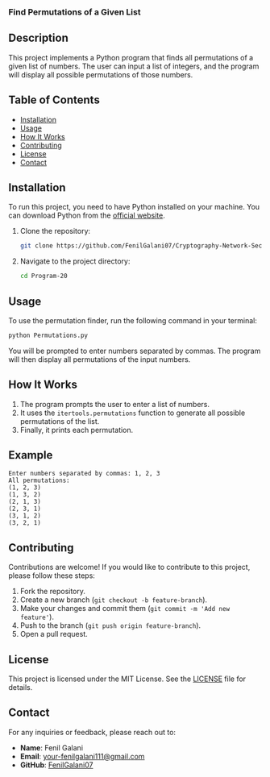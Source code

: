 ### Find Permutations of a Given List

## Description

This project implements a Python program that finds all permutations of a given list of numbers. The user can input a list of integers, and the program will display all possible permutations of those numbers.

## Table of Contents

- [Installation](#installation)
- [Usage](#usage)
- [How It Works](#how-it-works)
- [Contributing](#contributing)
- [License](#license)
- [Contact](#contact)

## Installation

To run this project, you need to have Python installed on your machine. You can download Python from the [official website](https://www.python.org/downloads/).

1. Clone the repository:

   ```bash
   git clone https://github.com/FenilGalani07/Cryptography-Network-Security.git
   ```

2. Navigate to the project directory:

   ```bash
   cd Program-20
   ```

## Usage

To use the permutation finder, run the following command in your terminal:

```bash
python Permutations.py
```

You will be prompted to enter numbers separated by commas. The program will then display all permutations of the input numbers.

## How It Works

1. The program prompts the user to enter a list of numbers.
2. It uses the `itertools.permutations` function to generate all possible permutations of the list.
3. Finally, it prints each permutation.

## Example

```
Enter numbers separated by commas: 1, 2, 3
All permutations:
(1, 2, 3)
(1, 3, 2)
(2, 1, 3)
(2, 3, 1)
(3, 1, 2)
(3, 2, 1)
```

## Contributing

Contributions are welcome! If you would like to contribute to this project, please follow these steps:

1. Fork the repository.
2. Create a new branch (`git checkout -b feature-branch`).
3. Make your changes and commit them (`git commit -m 'Add new feature'`).
4. Push to the branch (`git push origin feature-branch`).
5. Open a pull request.

## License

This project is licensed under the MIT License. See the [LICENSE](LICENSE) file for details.

## Contact

For any inquiries or feedback, please reach out to:

- **Name**: Fenil Galani
- **Email**: [your-fenilgalani111@gmail.com](mailto:your-fenilgalani111@gmail.com)
- **GitHub**: [FenilGalani07](https://github.com/FenilGalani07)
